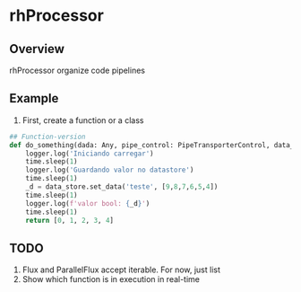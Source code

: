 # rhProcessor

## Overview
rhProcessor organize code pipelines

## Example
1. First, create a function or a class 
```python
## Function-version
def do_something(dada: Any, pipe_control: PipeTransporterControl, data_store: DataStore, logger: ULogger):
    logger.log('Iniciando carregar')
    time.sleep(1)
    logger.log('Guardando valor no datastore')
    time.sleep(1)
    _d = data_store.set_data('teste', [9,8,7,6,5,4])
    time.sleep(1)
    logger.log(f'valor bool: {_d}')
    time.sleep(1)
    return [0, 1, 2, 3, 4]

```


## TODO
1. Flux and ParallelFlux accept iterable. For now, just list
2. Show which function is in execution in real-time